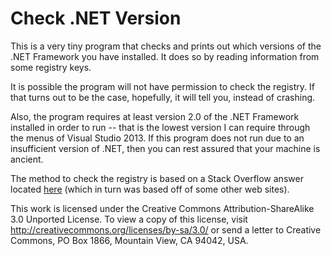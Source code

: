 Check .NET Version
==================
This is a very tiny program that checks and prints out which versions of the
.NET Framework you have installed.  It does so by reading information from
some registry keys.

It is possible the program will not have permission to check the registry.  If
that turns out to be the case, hopefully, it will tell you, instead of
crashing.

Also, the program requires at least version 2.0 of the .NET Framework
installed in order to run -- that is the lowest version I can require through
the menus of Visual Studio 2013.  If this program does not run due to an
insufficient version of .NET, then you can rest assured that your machine is
ancient.

The method to check the registry is based on a Stack Overflow answer located
[here](http://stackoverflow.com/a/15926268) (which in turn was based off of
some other web sites).

This work is licensed under the Creative Commons Attribution-ShareAlike 3.0
Unported License. To view a copy of this license, visit
http://creativecommons.org/licenses/by-sa/3.0/ or send a letter to
Creative Commons, PO Box 1866, Mountain View, CA 94042, USA.
